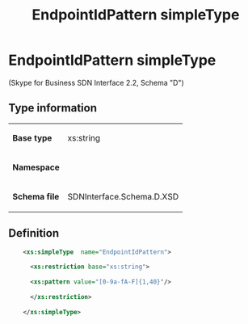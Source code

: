 ﻿---
title: EndpointIdPattern simpleType 
TOCTitle: EndpointIdPattern simpleType
ms:assetid: 20c01d5f-044c-24bf-f9f0-a4600db1b6ce
ms:mtpsurl: https://msdn.microsoft.com/library/Mt171047(v=office.16)
ms:contentKeyID: 65855621
ms.date: 08/24/2015
mtps_version: v=office.16
dev_langs:
- xml
---

# EndpointIdPattern simpleType 

(Skype for Business SDN Interface 2.2, Schema "D")


## Type information

<table>

<tbody>
<tr class="odd">
<td><p><strong>Base type</strong></p></td>
<td><p>xs:string</p></td>
</tr>
<tr class="even">
<td><p><strong>Namespace</strong></p></td>
<td><p></p></td>
</tr>
<tr class="odd">
<td><p><strong>Schema file</strong></p></td>
<td><p>SDNInterface.Schema.D.XSD</p></td>
</tr>
</tbody>
</table>


## Definition

```xml
    <xs:simpleType  name="EndpointIdPattern">
    
      <xs:restriction base="xs:string">
    
      <xs:pattern value="[0-9a-fA-F]{1,40}"/>
    
      </xs:restriction>
      
    </xs:simpleType>
  
```

